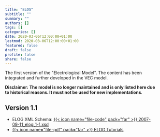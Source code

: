 ```yaml
---
title: "ELOG"
subtitle: ""
summary: ""
authors: []
tags: []
categories: []
date: 2020-03-06T12:00:00+01:00
lastmod: 2020-03-06T12:00:00+01:00
featured: false
draft: false
profile: false
share: false
---
```

The first version of the "Electrological Model". The content has been integrated and further developed in the VEC model. 

**Disclaimer: The model is no longer maintained and is only listed here due to historical reasons. It must not be used for new implementations.**

## Version 1.1

* ELOG XML Schema: [{{< icon name="file-code" pack="far" >}} 2007-09-11_elog_1-1.xsd](2007-09-11_elog_1-1.xsd)
* [{{< icon name="file-pdf" pack="far" >}} ELOG Tutorials](elog_1_1_tutorial.pdf)
